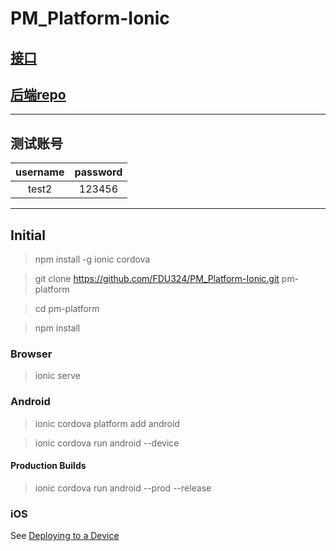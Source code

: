 # PM_Platform-Ionic

## [接口](https://github.com/FDU324/PM_Platform-Ionic/blob/master/interface.md)

## [后端repo](https://github.com/billy191/Steamlike_Backend)

---


## 测试账号

|username | password|
|:---:|:----:|
|test2|123456|


---


## Initial

> npm install -g ionic cordova

> git clone https://github.com/FDU324/PM_Platform-Ionic.git pm-platform

> cd pm-platform

> npm install

### Browser

> ionic serve

### Android

> ionic cordova platform add android

> ionic cordova run android --device

#### Production Builds

> ionic cordova run android --prod --release

### iOS

See [Deploying to a Device](https://ionicframework.com/docs/intro/deploying/)



